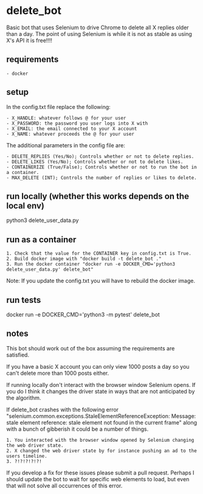 # delete_bot

Basic bot that uses Selenium to drive Chrome to delete all X replies older than a day.
The point of using Selenium is while it is not as stable as using X's API it is free!!!!

## requirements

    - docker

## setup

In the config.txt file replace the following:

    - X_HANDLE: whatever follows @ for your user
    - X_PASSWORD: the password you user logs into X with
    - X_EMAIL: the email connected to your X account
    - X_NAME: whatever proceeds the @ for your user

The additional parameters in the config file are:

    - DELETE_REPLIES (Yes/No); Controls whether or not to delete replies.
    - DELETE_LIKES (Yes/No); Controls whether or not to delete likes.
    - CONTAINERIZE (True/False); Controls whether or not to run the bot in a container.
    - MAX_DELETE (INT); Controls the number of replies or likes to delete.


## run locally (whether this works depends on the local env)

python3 delete_user_data.py

## run as a container

    1. Check that the value for the CONTAINER key in config.txt is True.
    2. Build docker image with "docker build -t delete_bot ."
    3. Run the docker container "docker run -e DOCKER_CMD='python3 delete_user_data.py' delete_bot"

Note: If you update the config.txt you will have to rebuild the docker image.

## run tests

docker run -e DOCKER_CMD='python3 -m pytest' delete_bot

## notes

This bot should work out of the box assuming the requirements are satisfied.

If you have a basic X account you can only view 1000 posts a day so you can't delete more than 1000 posts either.

If running locally don't interact with the browser window Selenium opens. If you do I think it changes the driver state in ways that are not anticipated by the algorithm.

If delete_bot crashes with the following error "selenium.common.exceptions.StaleElementReferenceException: Message: stale element reference: stale element not found in the current frame" along with a bunch of gibberish it could be a number of things.

    1. You interacted with the browser window opened by Selenium changing the web driver state.
    2. X changed the web driver state by for instance pushing an ad to the users timeline.
    3. ?!?!?!?!?!

If you develop a fix for these issues please submit a pull request. Perhaps I should update the bot to wait for specific web elements to load, but even that will not solve all occurrences of this error.
